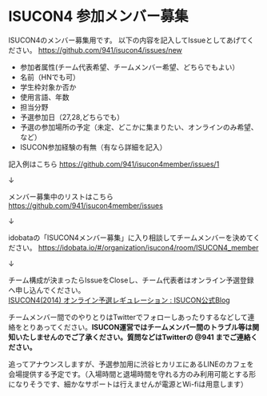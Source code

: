 ISUCON4 参加メンバー募集
=======

ISUCON4のメンバー募集用です。
以下の内容を記入してIssueとしてあげてください。
https://github.com/941/isucon4/issues/new

- 参加者属性(チーム代表希望、チームメンバー希望、どちらでもよい）
- 名前（HNでも可）
- 学生枠対象か否か
- 使用言語、年数
- 担当分野
- 予選参加日（27,28,どちらでも）
- 予選の参加場所の予定（未定、どこかに集まりたい、オンラインのみ希望、など）
- ISUCON参加経験の有無（有なら詳細を記入）


記入例はこちら https://github.com/941/isucon4member/issues/1

↓ 

メンバー募集中のリストはこちら  
https://github.com/941/isucon4member/issues

↓ 

idobataの「ISUCON4メンバー募集」に入り相談してチームメンバーを決めてください。
https://idobata.io/#/organization/isucon4/room/ISUCON4_member


↓

チーム構成が決まったらIssueをCloseし、チーム代表者はオンライン予選登録へ申し込んでください。  
<a href="http://isucon.net/archives/39979344.html">ISUCON4(2014) オンライン予選レギュレーション : ISUCON公式Blog</a>


チームメンバー間でのやりとりはTwitterでフォローしあったりするなどして連絡をとりあってください。<b>ISUCON運営ではチームメンバー間のトラブル等は関知いたしませんのでご了承ください。質問などはTwitterの @941 までご連絡ください。</b>

追ってアナウンスしますが、予選参加用に渋谷ヒカリエにあるLINEのカフェを会場提供する予定です。（入場時間と退場時間を守れる方のみ利用可能とする形になりそうです、細かなサポートは行えませんが電源とWi-fiは用意します）
